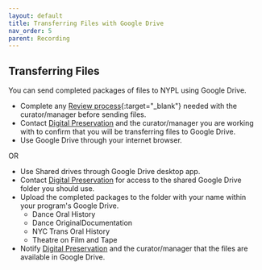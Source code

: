 ```yaml
---
layout: default
title: Transferring Files with Google Drive
nav_order: 5
parent: Recording
---
```


## Transferring Files
You can send completed packages of files to NYPL using Google Drive. <!-- See [Bagging Files](bagging-files.html){:target="_blank"} to create packages.   -->
* Complete any [Review process](reviewing.html){:target="_blank"} needed with the curator/manager before sending files.
* Contact [Digital Preservation](mailto:digitalarchives@nypl.org) and the curator/manager you are working with to confirm that you will be transferring files to Google Drive.  
* Use Google Drive through your internet browser.  

OR
* Use Shared drives through Google Drive desktop app.
* Contact [Digital Preservation](mailto:digitalarchives@nypl.org) for access to the shared Google Drive folder you should use.
* Upload the completed packages to the folder with your name within your program's Google Drive.
  * Dance Oral History
  * Dance OriginalDocumentation
  * NYC Trans Oral History
  * Theatre on Film and Tape
* Notify [Digital Preservation](mailto:digitalarchives@nypl.org) and the curator/manager that the files are available in Google Drive.